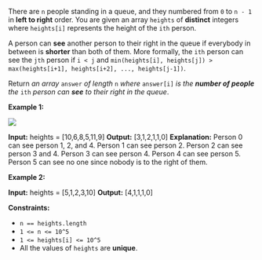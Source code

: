 There are  `n`  people standing in a queue, and they numbered from  `0`  to  `n - 1`  in  **left to right**  order. You are given an array  `heights`  of  **distinct**  integers where  `heights[i]`  represents the height of the  `ith`  person.

A person can  **see**  another person to their right in the queue if everybody in between is  **shorter**  than both of them. More formally, the  `ith`  person can see the  `jth`  person if  `i < j`  and  `min(heights[i], heights[j]) > max(heights[i+1], heights[i+2], ..., heights[j-1])`.

Return  _an array_ `answer` _of length_ `n` _where_ `answer[i]` _is the  **number of people**  the_ `ith` _person can  **see**  to their right in the queue_.

**Example 1:**

![](https://assets.leetcode.com/uploads/2021/05/29/queue-plane.jpg)

**Input:** heights = [10,6,8,5,11,9]
**Output:** [3,1,2,1,1,0]
**Explanation:**
Person 0 can see person 1, 2, and 4.
Person 1 can see person 2.
Person 2 can see person 3 and 4.
Person 3 can see person 4.
Person 4 can see person 5.
Person 5 can see no one since nobody is to the right of them.

**Example 2:**

**Input:** heights = [5,1,2,3,10]
**Output:** [4,1,1,1,0]

**Constraints:**

-   `n == heights.length`
-   `1 <= n <= 10^5`
-   `1 <= heights[i] <= 10^5`
-   All the values of  `heights`  are  **unique**.